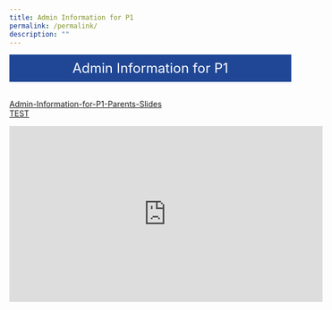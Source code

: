 ```yaml
---
title: Admin Information for P1
permalink: /permalink/
description: ""
---
```

<div style="background-color: #204795; color: #ffffff; font-size: 24px; padding: 10px; text-align: center;">Admin Information for P1</div><br>

[Admin-Information-for-P1-Parents-Slides](/files/Admin-Information-for-P1-Parents-Slides.pdf)<br>
[TEST](files/Admin-Information-for-P1-Parents-Slides.pdf)


<iframe width="560" height="315" src="https://www.youtube.com/embed/VycMYb22vgY" title="YouTube video player" frameborder="0" allow="accelerometer; autoplay; clipboard-write; encrypted-media; gyroscope; picture-in-picture; web-share" allowfullscreen></iframe>